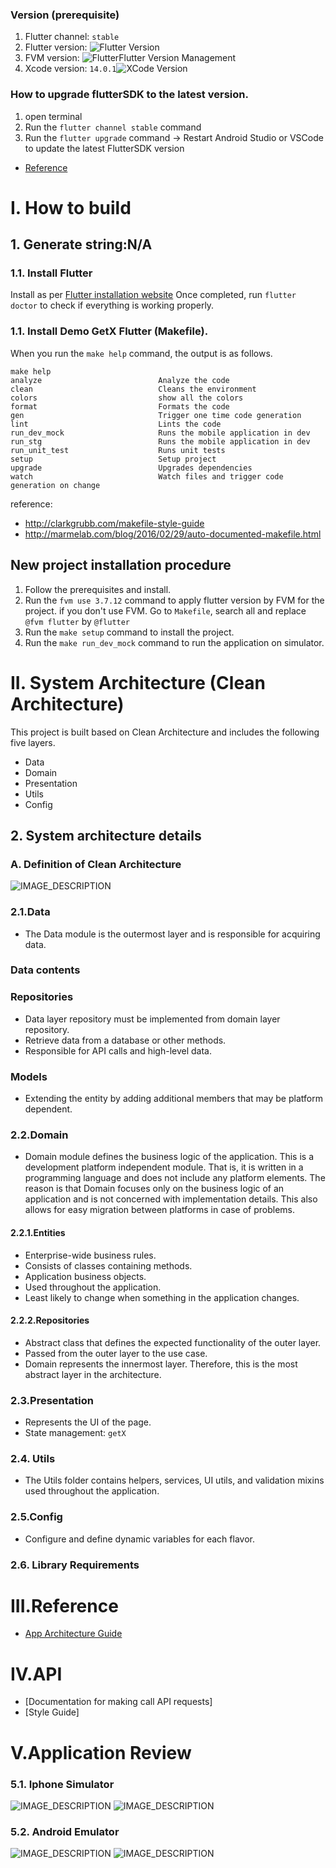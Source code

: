 ### Version (prerequisite)
1. Flutter channel: `stable`
2. Flutter version: ![Flutter Version](https://img.shields.io/badge/Flutter-version:3.7.12-green)
3. FVM version: ![FlutterFlutter Version Management](https://img.shields.io/badge/FVM-version:2.4.1-green)
4. Xcode version: `14.0.1`![XCode Version](https://img.shields.io/badge/XCode-14.0.1-lightgrey)
### How to upgrade flutterSDK to the latest version.
1. open terminal
2. Run the `flutter channel stable` command
3. Run the `flutter upgrade` command
-> Restart Android Studio or VSCode to update the latest FlutterSDK version
- [Reference](https://docs.flutter.dev/development/tools/sdk/upgrading)

# I. How to build
## 1. Generate string:N/A
### 1.1. Install Flutter
Install as per [Flutter installation website](https://flutter.io/docs/get-started/install)
Once completed, run `flutter doctor` to check if everything is working properly.
### 1.1. Install Demo GetX Flutter (Makefile).
When you run the `make help` command, the output is as follows.

    make help
    analyze                          Analyze the code
    clean                            Cleans the environment
    colors                           show all the colors
    format                           Formats the code
    gen                              Trigger one time code generation
    lint                             Lints the code
    run_dev_mock                     Runs the mobile application in dev
    run_stg                          Runs the mobile application in dev
    run_unit_test                    Runs unit tests
    setup                            Setup project
    upgrade                          Upgrades dependencies
    watch                            Watch files and trigger code generation on change
reference:
* http://clarkgrubb.com/makefile-style-guide
* http://marmelab.com/blog/2016/02/29/auto-documented-makefile.html

## New project installation procedure
1. Follow the prerequisites and install.
2. Run the `fvm use 3.7.12` command to apply flutter version by FVM for the project.
if you don't use FVM. Go to `Makefile`, search all and replace `@fvm flutter` by `@flutter`
3. Run the `make setup` command to install the project.
4. Run the `make run_dev_mock` command to run the application on simulator.


# II. System Architecture (Clean Architecture)
This project is built based on Clean Architecture and includes the following five layers.
- Data
- Domain
- Presentation
- Utils
- Config
## 2. System architecture details
### A. Definition of Clean Architecture
![IMAGE_DESCRIPTION](assets/CleanArchitecture.jpg)
### 2.1.Data
- The Data module is the outermost layer and is responsible for acquiring data.
### Data contents
### Repositories
- Data layer repository must be implemented from domain layer repository.
- Retrieve data from a database or other methods.
- Responsible for API calls and high-level data.
### Models
- Extending the entity by adding additional members that may be platform dependent.
### 2.2.Domain
- Domain module defines the business logic of the application. This is a development platform independent module. That is, it is written in a programming language and does not include any platform elements. The reason is that Domain focuses only on the business logic of an application and is not concerned with implementation details. This also allows for easy migration between platforms in case of problems.
#### 2.2.1.Entities
- Enterprise-wide business rules.
- Consists of classes containing methods.
- Application business objects.
- Used throughout the application.
- Least likely to change when something in the application changes.
#### 2.2.2.Repositories
- Abstract class that defines the expected functionality of the outer layer.
- Passed from the outer layer to the use case.
- Domain represents the innermost layer. Therefore, this is the most abstract layer in the architecture.
### 2.3.Presentation
- Represents the UI of the page.
- State management: `getX`
### 2.4. Utils
- The Utils folder contains helpers, services, UI utils, and validation mixins used throughout the application.
### 2.5.Config
- Configure and define dynamic variables for each flavor.
### 2.6. Library Requirements
# III.Reference
- [App Architecture Guide](https://blog.cleancoder.com/uncle-bob/2012/08/13/the-clean-architecture.html)
# IV.API
* [Documentation for making call API requests]
* [Style Guide]

# V.Application Review
### 5.1. Iphone Simulator
![IMAGE_DESCRIPTION](assets/simulator-home.png)
![IMAGE_DESCRIPTION](assets/simulator-detait-page.png)
### 5.2. Android Emulator
![IMAGE_DESCRIPTION](assets/android-home.png)
![IMAGE_DESCRIPTION](assets/android-detail-page.png)